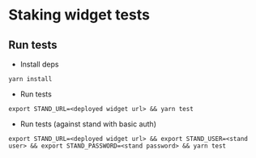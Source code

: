 # Staking widget tests

## Run tests

- Install deps

```
yarn install
```

- Run tests

```
export STAND_URL=<deployed widget url> && yarn test
```

- Run tests (against stand with basic auth)

```
export STAND_URL=<deployed widget url> && export STAND_USER=<stand user> && export STAND_PASSWORD=<stand password> && yarn test
```
